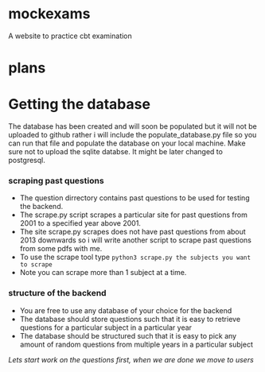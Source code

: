 # mockexams
A website to practice cbt examination

# plans

# Getting the database
The database has been created and will soon be populated but it will not be uploaded to github rather i will include the populate_database.py file so you can run that file and populate the database on your local machine. Make sure not to upload the sqlite databse. It might be later changed to postgresql.

### scraping past questions

- The question dirrectory contains past questions to be used for testing the backend.
- The scrape.py script scrapes a particular site for past questions from 2001 to a specified year above 2001.
- The site scrape.py scrapes does not have past questions from about 2013 downwards so i will write another script to scrape past questions from some pdfs with me.
- To use the scrape tool type ```python3 scrape.py the subjects you want to scrape```
- Note you can scrape more than 1 subject at a time.

### structure of the backend

- You are free to use any database of your choice for the backend
- The database should store questions such that it is easy to retrieve questions for a particular subject in a particular year
- The database should be structured such that it is easy to pick any amount of random questions from multiple years in a particular subject

*Lets start work on the questions first, when we are done we move to users*